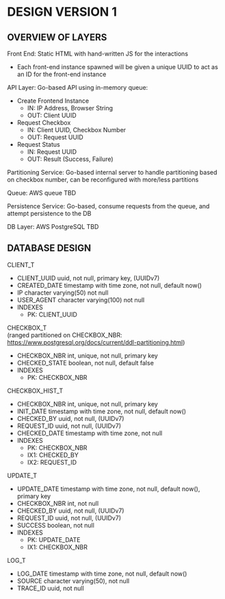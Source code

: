 # DESIGN VERSION 1

## OVERVIEW OF LAYERS

Front End: Static HTML with hand-written JS for the interactions
- Each front-end instance spawned will be given a unique UUID to act as an ID for the front-end instance

API Layer: Go-based API using in-memory queue:
- Create Frontend Instance
    - IN: IP Address, Browser String
    - OUT: Client UUID
- Request Checkbox
    - IN: Client UUID, Checkbox Number
    - OUT: Request UUID
- Request Status
    - IN: Request UUID
    - OUT: Result (Success, Failure)

Partitioning Service: Go-based internal server to handle partitioning based on checkbox number, can be reconfigured with more/less partitions

Queue: AWS queue TBD

Persistence Service:  Go-based, consume requests from the queue, and attempt persistence to the DB

DB Layer:  AWS PostgreSQL TBD

## DATABASE DESIGN

CLIENT_T
- CLIENT_UUID uuid, not null, primary key, (UUIDv7)
- CREATED_DATE timestamp with time zone, not null, default now()
- IP character varying(50) not null
- USER_AGENT character varying(100) not null
- INDEXES
  - PK: CLIENT_UUID

CHECKBOX_T  
(ranged partitioned on CHECKBOX_NBR:  https://www.postgresql.org/docs/current/ddl-partitioning.html)
- CHECKBOX_NBR int, unique, not null, primary key
- CHECKED_STATE boolean, not null, default false
- INDEXES
  - PK: CHECKBOX_NBR

CHECKBOX_HIST_T
- CHECKBOX_NBR int, unique, not null, primary key
- INIT_DATE timestamp with time zone, not null, default now()
- CHECKED_BY uuid, not null, (UUIDv7)
- REQUEST_ID uuid, not null, (UUIDv7)
- CHECKED_DATE timestamp with time zone, not null
- INDEXES
  - PK: CHECKBOX_NBR
  - IX1: CHECKED_BY
  - IX2: REQUEST_ID

UPDATE_T
- UPDATE_DATE timestamp with time zone, not null, default now(), primary key
- CHECKBOX_NBR int, not null
- CHECKED_BY uuid, not null, (UUIDv7)
- REQUEST_ID uuid, not null, (UUIDv7)
- SUCCESS boolean, not null
- INDEXES
  - PK: UPDATE_DATE
  - IX1: CHECKBOX_NBR

LOG_T
- LOG_DATE timestamp with time zone, not null, default now()
- SOURCE character varying(50), not null
- TRACE_ID uuid, not null